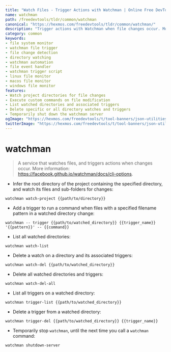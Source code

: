 ```yaml
---
title: "Watch Files - Trigger Actions with Watchman | Online Free DevTools by Hexmos"
name: watchman
path: /freedevtools/tldr/common/watchman
canonical: "https://hexmos.com/freedevtools/tldr/common/watchman/"
description: "Trigger actions with Watchman when file changes occur. Monitor directories, automate build processes, and manage file system events efficiently. Free online tool, no registration required."
category: common
keywords:
- file system monitor
- watchman file trigger
- file change detection
- directory watching
- watchman automation
- file event handler
- watchman trigger script
- linux file monitor
- macos file monitor
- windows file monitor
features:
- Watch project directories for file changes
- Execute custom commands on file modification
- List watched directories and associated triggers
- Delete specific or all directory watches and triggers
- Temporarily shut down the watchman server
ogImage: "https://hexmos.com/freedevtools/t/tool-banners/json-utilities-banner.png"
twitterImage: "https://hexmos.com/freedevtools/t/tool-banners/json-utilities-banner.png"
---
```


# watchman

> A service that watches files, and triggers actions when changes occur.
> More information: <https://facebook.github.io/watchman/docs/cli-options>.

- Infer the root directory of the project containing the specified directory, and watch its files and sub-folders for changes:

`watchman watch-project {{path/to/directory}}`

- Add a trigger to run a command when files with a specified filename pattern in a watched directory change:

`watchman -- trigger {{path/to/watched_directory}} {{trigger_name}} '{{pattern}}' -- {{command}}`

- List all watched directories:

`watchman watch-list`

- Delete a watch on a directory and its associated triggers:

`watchman watch-del {{path/to/watched_directory}}`

- Delete all watched directories and triggers:

`watchman watch-del-all`

- List all triggers on a watched directory:

`watchman trigger-list {{path/to/watched_directory}}`

- Delete a trigger from a watched directory:

`watchman trigger-del {{path/to/watched_directory}} {{trigger_name}}`

- Temporarily stop `watchman`, until the next time you call a `watchman` command:

`watchman shutdown-server`

